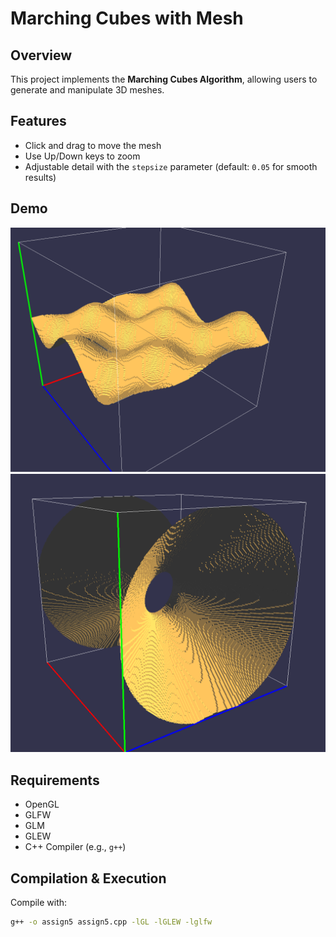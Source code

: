 # Marching Cubes with Mesh

## Overview
This project implements the **Marching Cubes Algorithm**, allowing users to generate and manipulate 3D meshes.

## Features
- Click and drag to move the mesh  
- Use Up/Down keys to zoom  
- Adjustable detail with the `stepsize` parameter (default: `0.05` for smooth results)  

## Demo
![Mesh Example 1](SF1.png)  
![Mesh Example 2](SF2.png)  

## Requirements
- OpenGL  
- GLFW  
- GLM  
- GLEW  
- C++ Compiler (e.g., `g++`)  

## Compilation & Execution
Compile with:
```bash
g++ -o assign5 assign5.cpp -lGL -lGLEW -lglfw
